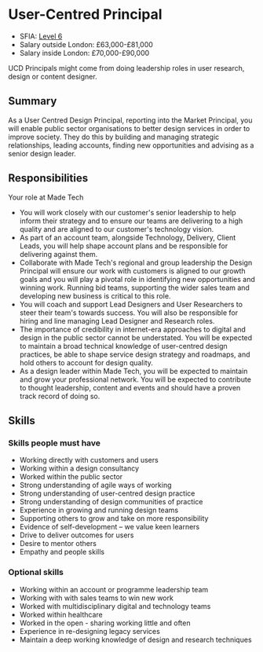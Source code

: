 # User-Centred Principal

- SFIA: [Level 6](https://sfia-online.org/en/sfia-7/responsibilities/level-6)
- Salary outside London: £63,000-£81,000
- Salary inside London: £70,000-£90,000 

UCD Principals might come from doing leadership roles in user research, design or content designer. 

## Summary

As a User Centred Design Principal, reporting into the Market Principal, you will enable public sector organisations to better design services in order to improve society. They do this by building and managing strategic relationships, leading accounts, finding new opportunities and advising as a senior design leader.

## Responsibilities 

Your role at Made Tech
- You will work closely with our customer's senior leadership to help inform their strategy and to ensure our teams are delivering to a high quality and are aligned to our customer's technology vision.
- As part of an account team, alongside Technology, Delivery, Client Leads, you will help shape account plans and be responsible for delivering against them.
- Collaborate with Made Tech's regional and group leadership the Design Principal will ensure our work with customers is aligned to our growth goals and you will play a pivotal role in identifying new opportunities and winning work. Running bid teams, supporting the wider sales team and developing new business is critical to this role.
- You will coach and support Lead Designers and User Researchers to steer their team's towards success. You will also be responsible for hiring and line managing Lead Designer and Research roles.
- The importance of credibility in internet-era approaches to digital and design in the public sector cannot be understated. You will be expected to maintain a broad technical knowledge of user-centred design practices, be able to shape service design strategy and roadmaps, and hold others to account for design quality.
- As a design leader within Made Tech, you will be expected to maintain and grow your professional network. You will be expected to contribute to thought leadership, content and events and should have a proven track record of doing so.

## Skills

### Skills people must have

- Working directly with customers and users
- Working within a design consultancy
- Worked within the public sector
- Strong understanding of agile ways of working
- Strong understanding of user-centred design practice
- Strong understanding of design communities of practice
- Experience in growing and running design teams
- Supporting others to grow and take on more responsibility
- Evidence of self-development – we value keen learners
- Drive to deliver outcomes for users
- Desire to mentor others
- Empathy and people skills

### Optional skills

- Working within an account or programme leadership team
- Working with with sales teams to win new work
- Worked with multidisciplinary digital and technology teams
- Worked within healthcare
- Worked in the open - sharing working little and often
- Experience in re-designing legacy services
- Maintain a deep working knowledge of design and research techniques


